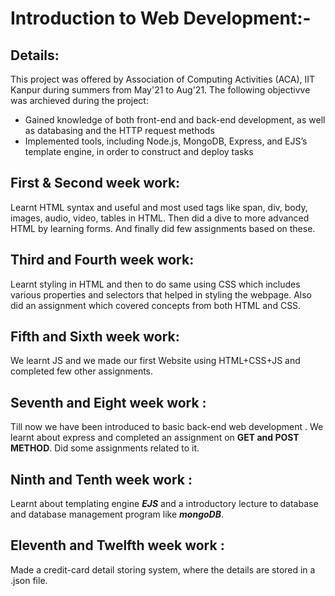 # Introduction to Web Development:-

## Details:
This project was offered by Association of Computing Activities (ACA), IIT Kanpur during summers from May'21 to Aug'21. The following objectivve was archieved during the project:

- Gained knowledge of both front-end and back-end development, as well as databasing and the HTTP request methods
- Implemented tools, including Node.js, MongoDB, Express, and EJS’s template engine, in order to construct and deploy tasks

## First & Second week work:    

Learnt HTML syntax and useful and most used tags like span, div, body, images, audio, video, tables in HTML.
Then did a dive to more advanced HTML by learning  forms. And finally did few assignments based on these.

## Third and Fourth week work: 

Learnt styling in HTML and then to do same using CSS which includes various properties and selectors that
helped in styling the webpage. Also did an assignment which covered concepts from both HTML and CSS.

## Fifth and Sixth week work:   

We learnt JS and we made our first Website using HTML+CSS+JS and completed few other assignments.

## Seventh and Eight week work :

Till now we have been introduced to basic back-end web development . We learnt about express and completed an assignment on **GET and POST METHOD**.
Did some assignments related to it.

## Ninth and Tenth week work :
Learnt about templating engine ***EJS*** and a introductory lecture to database and database management program like ***mongoDB***.

## Eleventh and Twelfth week work :
Made a credit-card detail storing system, where the details are stored in a .json file.
